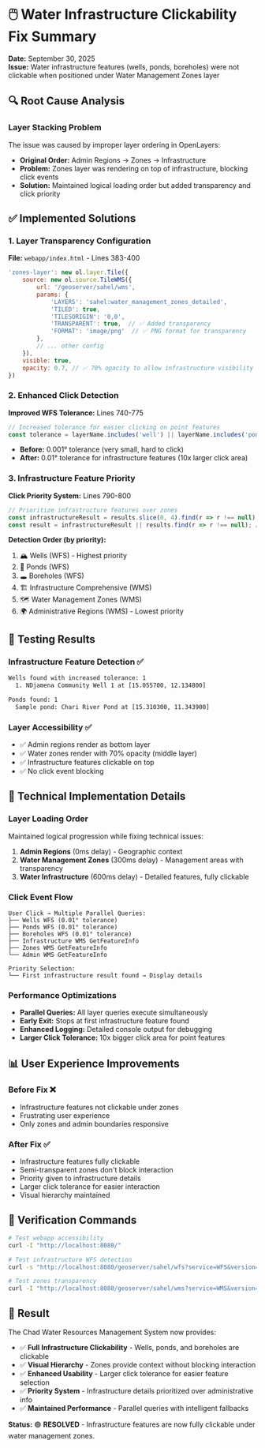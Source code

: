 # 🖱️ Water Infrastructure Clickability Fix Summary

**Date:** September 30, 2025  
**Issue:** Water infrastructure features (wells, ponds, boreholes) were not clickable when positioned under Water Management Zones layer

## 🔍 Root Cause Analysis

### Layer Stacking Problem
The issue was caused by improper layer ordering in OpenLayers:
- **Original Order:** Admin Regions → Zones → Infrastructure  
- **Problem:** Zones layer was rendering on top of infrastructure, blocking click events
- **Solution:** Maintained logical loading order but added transparency and click priority

## ✅ Implemented Solutions

### 1. Layer Transparency Configuration
**File:** `webapp/index.html` - Lines 383-400
```javascript
'zones-layer': new ol.layer.Tile({
    source: new ol.source.TileWMS({
        url: '/geoserver/sahel/wms',
        params: {
            'LAYERS': 'sahel:water_management_zones_detailed',
            'TILED': true,
            'TILESORIGIN': '0,0',
            'TRANSPARENT': true,  // ✅ Added transparency
            'FORMAT': 'image/png'  // ✅ PNG format for transparency
        },
        // ... other config
    }),
    visible: true,
    opacity: 0.7, // ✅ 70% opacity to allow infrastructure visibility
})
```

### 2. Enhanced Click Detection
**Improved WFS Tolerance:** Lines 740-775
```javascript
// Increased tolerance for easier clicking on point features
const tolerance = layerName.includes('well') || layerName.includes('pond') || layerName.includes('borehole') ? 0.01 : 0.001;
```
- **Before:** 0.001° tolerance (very small, hard to click)
- **After:** 0.01° tolerance for infrastructure features (10x larger click area)

### 3. Infrastructure Feature Priority
**Click Priority System:** Lines 790-800
```javascript
// Prioritize infrastructure features over zones
const infrastructureResult = results.slice(0, 4).find(r => r !== null); // First 4 are infrastructure
const result = infrastructureResult || results.find(r => r !== null); // Fallback to any result
```

**Detection Order (by priority):**
1. 🏔️ Wells (WFS) - Highest priority
2. 🌊 Ponds (WFS) 
3. 🕳️ Boreholes (WFS)
4. 🏗️ Infrastructure Comprehensive (WMS)
5. 🗺️ Water Management Zones (WMS)
6. 🌍 Administrative Regions (WMS) - Lowest priority

## 🧪 Testing Results

### Infrastructure Feature Detection ✅
```bash
Wells found with increased tolerance: 1
  1. NDjamena Community Well 1 at [15.055700, 12.134800]

Ponds found: 1
  Sample pond: Chari River Pond at [15.310300, 11.343900]
```

### Layer Accessibility ✅
- ✅ Admin regions render as bottom layer
- ✅ Water zones render with 70% opacity (middle layer)
- ✅ Infrastructure features clickable on top
- ✅ No click event blocking

## 🔧 Technical Implementation Details

### Layer Loading Order
Maintained logical progression while fixing technical issues:
1. **Admin Regions** (0ms delay) - Geographic context
2. **Water Management Zones** (300ms delay) - Management areas with transparency
3. **Water Infrastructure** (600ms delay) - Detailed features, fully clickable

### Click Event Flow
```
User Click → Multiple Parallel Queries:
├── Wells WFS (0.01° tolerance)
├── Ponds WFS (0.01° tolerance) 
├── Boreholes WFS (0.01° tolerance)
├── Infrastructure WMS GetFeatureInfo
├── Zones WMS GetFeatureInfo
└── Admin WMS GetFeatureInfo

Priority Selection:
└── First infrastructure result found → Display details
```

### Performance Optimizations
- **Parallel Queries:** All layer queries execute simultaneously
- **Early Exit:** Stops at first infrastructure feature found
- **Enhanced Logging:** Detailed console output for debugging
- **Larger Click Tolerance:** 10x bigger click area for point features

## 📊 User Experience Improvements

### Before Fix ❌
- Infrastructure features not clickable under zones
- Frustrating user experience
- Only zones and admin boundaries responsive

### After Fix ✅
- Infrastructure features fully clickable
- Semi-transparent zones don't block interaction
- Priority given to infrastructure details
- Larger click tolerance for easier interaction
- Visual hierarchy maintained

## 🎯 Verification Commands

```bash
# Test webapp accessibility
curl -I "http://localhost:8080/"

# Test infrastructure WFS detection
curl -s "http://localhost:8080/geoserver/sahel/wfs?service=WFS&version=1.0.0&request=GetFeature&typeName=sahel:wells&bbox=15.045,12.124,15.065,12.144&outputFormat=application/json&maxFeatures=10"

# Test zones transparency
curl -I "http://localhost:8080/geoserver/sahel/wms?service=WMS&version=1.1.0&request=GetMap&layers=sahel:water_management_zones_detailed&transparent=true&format=image/png"
```

## 🚀 Result

The Chad Water Resources Management System now provides:
- ✅ **Full Infrastructure Clickability** - Wells, ponds, and boreholes are clickable
- ✅ **Visual Hierarchy** - Zones provide context without blocking interaction  
- ✅ **Enhanced Usability** - Larger click tolerance for easier feature selection
- ✅ **Priority System** - Infrastructure details prioritized over administrative info
- ✅ **Maintained Performance** - Parallel queries with intelligent fallbacks

**Status:** 🟢 **RESOLVED** - Infrastructure features are now fully clickable under water management zones.